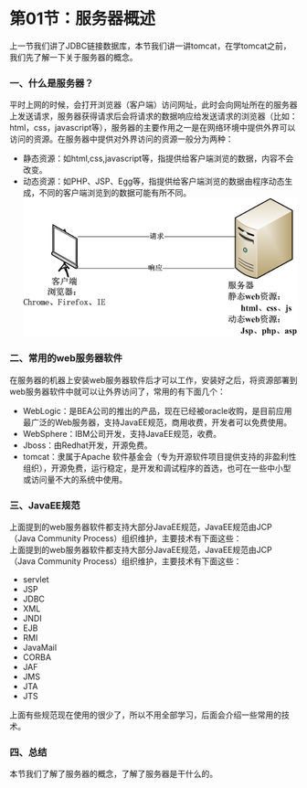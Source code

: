 # 第01节：服务器概述

上一节我们讲了JDBC链接数据库，本节我们讲一讲tomcat，在学tomcat之前，我们先了解一下关于服务器的概念。

### 一、什么是服务器？

平时上网的时候，会打开浏览器（客户端）访问网址，此时会向网址所在的服务器上发送请求，服务器获得请求后会将请求的数据响应给发送请求的浏览器（比如：html，css，javascript等），服务器的主要作用之一是在网络环境中提供外界可以访问的资源。在服务器中提供对外界访问的资源一般分为两种：  

* 静态资源：如html,css,javascript等，指提供给客户端浏览的数据，内容不会改变。
* 动态资源：如PHP、JSP、Egg等，指提供给客户端浏览的数据由程序动态生成，不同的客户端浏览到的数据可能有所不同。  
![fuwuqi](../images/1101_fuwu.png)  

### 二、常用的web服务器软件

在服务器的机器上安装web服务器软件后才可以工作，安装好之后，将资源部署到web服务器软件中就可以让外界访问了，常用的有下面几个：

* WebLogic：是BEA公司的推出的产品，现在已经被oracle收购，是目前应用最广泛的Web服务器，支持JavaEE规范，商用收费，开发者可以免费使用。
* WebSphere：IBM公司开发，支持JavaEE规范，收费。
* Jboss：由Redhat开发，开源免费。
* tomcat：隶属于Apache 软件基金会（专为开源软件项目提供支持的非盈利性组织），开源免费，运行稳定，是开发和调试程序的首选，也可在一些中小型或访问量不大的系统中使用。

### 三、JavaEE规范

上面提到的web服务器软件都支持大部分JavaEE规范，JavaEE规范由JCP（Java Community Process）组织维护，主要技术有下面这些：  
上面提到的web服务器软件都支持大部分JavaEE规范，JavaEE规范由JCP（Java Community Process）组织维护，主要技术有下面这些：

* servlet
* JSP
* JDBC
* XML
* JNDI
* EJB
* RMI
* JavaMail
* CORBA
* JAF
* JMS
* JTA
* JTS

上面有些规范现在使用的很少了，所以不用全部学习，后面会介绍一些常用的技术。

### 四、总结

本节我们了解了服务器的概念，了解了服务器是干什么的。
